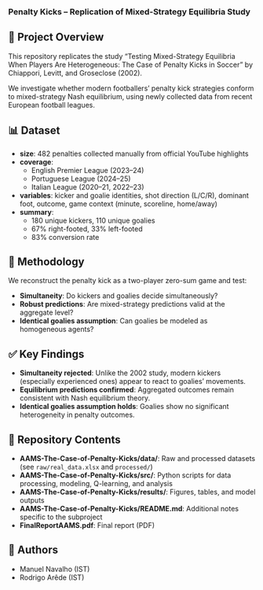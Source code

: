 ### Penalty Kicks – Replication of Mixed-Strategy Equilibria Study

## 📌 Project Overview
This repository replicates the study “Testing Mixed-Strategy Equilibria When Players Are Heterogeneous: The Case of Penalty Kicks in Soccer” by Chiappori, Levitt, and Groseclose (2002).

We investigate whether modern footballers’ penalty kick strategies conform to mixed-strategy Nash equilibrium, using newly collected data from recent European football leagues.

## 📊 Dataset
- **size**: 482 penalties collected manually from official YouTube highlights
- **coverage**:
  - English Premier League (2023–24)
  - Portuguese League (2024–25)
  - Italian League (2020–21, 2022–23)
- **variables**: kicker and goalie identities, shot direction (L/C/R), dominant foot, outcome, game context (minute, scoreline, home/away)
- **summary**:
  - 180 unique kickers, 110 unique goalies
  - 67% right-footed, 33% left-footed
  - 83% conversion rate

## 🧮 Methodology
We reconstruct the penalty kick as a two-player zero-sum game and test:
- **Simultaneity**: Do kickers and goalies decide simultaneously?
- **Robust predictions**: Are mixed-strategy predictions valid at the aggregate level?
- **Identical goalies assumption**: Can goalies be modeled as homogeneous agents?

## ✅ Key Findings
- **Simultaneity rejected**: Unlike the 2002 study, modern kickers (especially experienced ones) appear to react to goalies’ movements.
- **Equilibrium predictions confirmed**: Aggregated outcomes remain consistent with Nash equilibrium theory.
- **Identical goalies assumption holds**: Goalies show no significant heterogeneity in penalty outcomes.

## 📂 Repository Contents
- **AAMS-The-Case-of-Penalty-Kicks/data/**: Raw and processed datasets (see `raw/real_data.xlsx` and `processed/`)
- **AAMS-The-Case-of-Penalty-Kicks/src/**: Python scripts for data processing, modeling, Q-learning, and analysis
- **AAMS-The-Case-of-Penalty-Kicks/results/**: Figures, tables, and model outputs
- **AAMS-The-Case-of-Penalty-Kicks/README.md**: Additional notes specific to the subproject
- **FinalReportAAMS.pdf**: Final report (PDF)


## 👥 Authors
- Manuel Navalho (IST)
- Rodrigo Arêde (IST)
